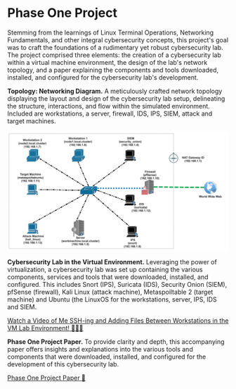 # Phase One Project

Stemming from the learnings of Linux Terminal Operations, Networking Fundamentals, and other integral cybersecurity concepts, this project's goal was to craft the foundations of a rudimentary yet robust cybersecurity lab.  The project comprised three elements: the creation of a cybersecurity lab within a virtual machine environment, the design of the lab's network topology, and a paper explaining the components and tools downloaded, installed, and configured for the cybersecurity lab's development.

**Topology: Networking Diagram.** A meticulously crafted network topology displaying the layout and design of the cybersecurity lab setup, delineating the structure, interactions, and flow within the simulated environment.  Included are workstations, a server, firewall, IDS, IPS, SIEM, attack and target machines.

![Cybersecurity Lab Topology](https://github.com/janepierresgithub/TKHPhaseOneProject/blob/main/phaseonetopography.jpg)

**Cybersecurity Lab in the Virtual Environment.** Leveraging the power of virtualization, a cybersecurity lab was set up containing the various components, services and tools that were downloaded, installed, and configured. This includes Snort (IPS), Suricata (IDS), Security Onion (SIEM), pfSense (firewall), Kali Linux (attack machine), Metaspoiltable 2 (target machine) and Ubuntu (the LinuxOS for the workstations, server, IPS, IDS and SIEM.

[Watch a Video of Me SSH-ing and Adding Files Between Workstations in the VM Lab Environment! 👩🏽‍💻 ](https://drive.google.com/file/d/12PJfjlKgD52L-fcegIMuijqrzhA6-gfP/view?usp=sharing)

**Phase One Project Paper.** To provide clarity and depth, this accompanying paper offers insights and explanations into the various tools and components that were downloaded, installed, and configured for the development of this cybersecurity lab. 

[Phase One Project Paper 📃](https://github.com/janepierresgithub/TKHPhaseOneProject/blob/main/tkh_if_cse_p1_end_project_paper(pierre_jane).pdf)
